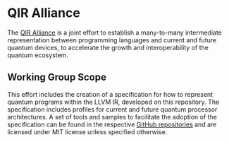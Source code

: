 # QIR Alliance

The [QIR Alliance](https://qir-alliance.org/) is a joint effort to establish a
many-to-many intermediate representation between programming languages and
current and future quantum devices, to accelerate the growth and
interoperability of the quantum ecosystem.

## Working Group Scope

This effort includes the creation of a specification for how to represent
quantum programs within the LLVM IR, developed on this repository. The
specification includes profiles for current and future quantum processor
architectures. A set of tools and samples to facilitate the adoption of the
specification can be found in the respective
[GitHub repositories](https://github.com/orgs/qir-alliance/repositories) and are
licensed under MIT license unless specified otherwise.
